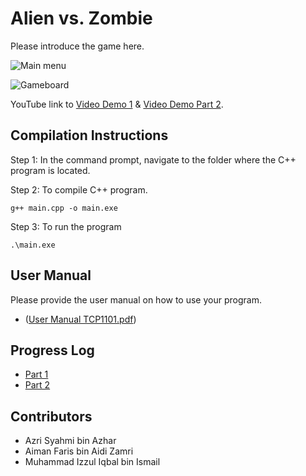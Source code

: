 # Alien vs. Zombie

Please introduce the game here.

![Main menu](https://drive.google.com/uc?id=1EfPeQJKGkb82TP4Y2G0ppvglUxNHog4k "Main menu")

![Gameboard](https://drive.google.com/uc?id=1Ws2_t5cC1dXereO4eVjXbqT7C_P91U9G "Gameboard")

YouTube link to [Video Demo 1](https://youtu.be/87hC63ysAZI) & [Video Demo Part 2](https://youtu.be/W1YtlJZJo84).

## Compilation Instructions

Step 1:
In the command prompt, navigate to the folder where the C++ program is located.

Step 2: To compile C++ program.
```
g++ main.cpp -o main.exe
```

Step 3: To run the program
```
.\main.exe
```

## User Manual

Please provide the user manual on how to use your program.
- ([User Manual TCP1101.pdf](https://drive.google.com/file/d/1y3FMaMeTGHkXjVjBJFjowBrVFpm891cO/view?usp=sharing))

## Progress Log

- [Part 1](PART1.md)
- [Part 2](PART2.md)

## Contributors

- Azri Syahmi bin Azhar
- Aiman Faris bin Aidi Zamri
- Muhammad Izzul Iqbal bin Ismail


